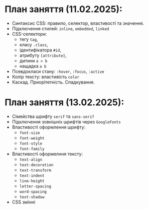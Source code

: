 # План заняття (11.02.2025):

- Синтаксис CSS: правило, селектор, властивості та значення.
- Підключення стилей: `inline`, `embedded`, `linked`
- CSS-селектори:
  - тегу `tag`,
  - класу `.class`,
  - ідентифікатора `#id`,
  - атрибуту `[attribute]`,
  - дитини `a > b`
  - нащадка `a b`
- Псевдокласи стану: `:hover`, `:focus`, `:active`
- Колір тексту: властивість `color`
- Каскад. Приорітетність. Спадкування.

# План заняття (13.02.2025):

- Сімейства шрифту `serif` та `sans-serif`
- Підключення зовнішніх шрифтів через `GoogleFonts`
- Властивості оформлення шрифту:
  - `font-size`
  - `font-weight`
  - `font-style`
  - `font-family`
- Властивості оформелння тексту:
  - `text-align`
  - `text-decoration`
  - `text-transform`
  - `text-indent`
  - `line-height`
  - `letter-spacing`
  - `word-spacing`
  - `text-shadow`
- CSS змінні
